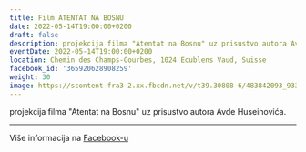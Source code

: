 ```yaml
---
title: Film ATENTAT NA BOSNU
date: 2022-05-14T19:00:00+0200
draft: false
description: projekcija filma "Atentat na Bosnu" uz prisustvo autora Avde Huseinovića.
eventDate: 2022-05-14T19:00:00+0200
location: Chemin des Champs-Courbes, 1024 Ecublens Vaud, Suisse
facebook_id: '365920628908259'
weight: 30
image: https://scontent-fra3-2.xx.fbcdn.net/v/t39.30808-6/483842093_9330013443761058_8599832410174975788_n.jpg?_nc_cat=104&ccb=1-7&_nc_sid=9e60e4&_nc_ohc=nkxuoHfpxrYQ7kNvwE2unj0&_nc_oc=AdkTi8O3KS7vKhEaARBiDzxkG2jK_H52eZdKQ9kicdtXrTGCXzPfqSMqJGjyISAvfC0&_nc_zt=23&_nc_ht=scontent-fra3-2.xx&edm=ABTKTjYEAAAA&_nc_gid=LkhrzC9t8SpQu3K-uySxzA&oh=00_AfSt0pYQ4JbfPcPeBLXCt8NjMxoN0ouVncnKDLjMf4Y-Uw&oe=687A39D3
---
```


projekcija filma "Atentat na Bosnu" uz prisustvo autora Avde Huseinovića.

---

Više informacija na [Facebook-u](https://facebook.com/events/365920628908259)